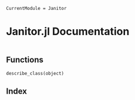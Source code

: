 ```@meta
CurrentModule = Janitor
```

# Janitor.jl Documentation

```@contents
```

## Functions


```@docs
describe_class(object)
```



## Index

```@index
```